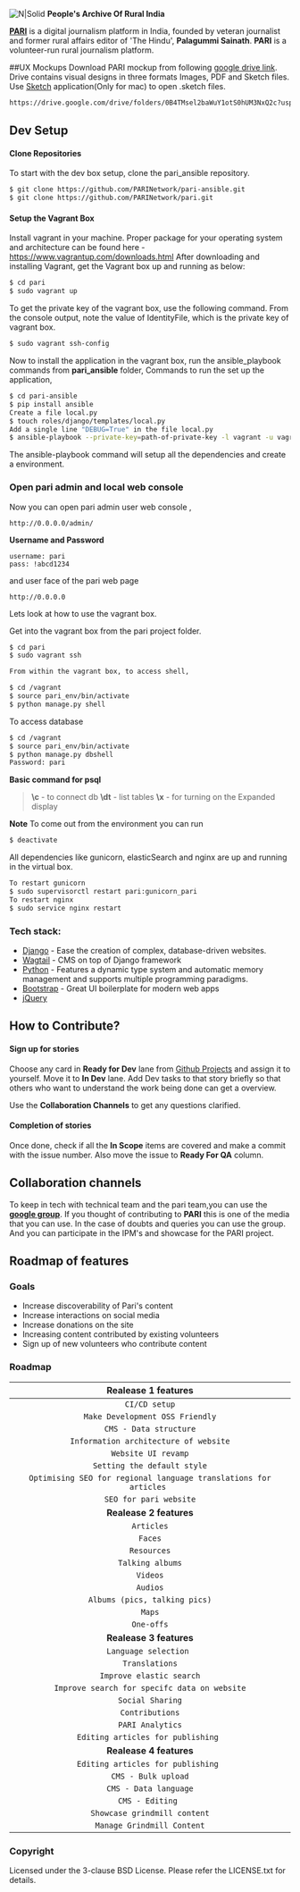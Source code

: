 ![N|Solid](https://ruralindiaonline.org/static/img/logo.png)    **People's Archive Of Rural India**

**[PARI](https://ruralindiaonline.org/)** is a digital journalism platform in India, founded by veteran journalist and former rural affairs editor of 'The Hindu', **Palagummi Sainath**. **PARI** is a volunteer-run rural journalism platform.


##UX Mockups
Download PARI mockup from following [google drive link](https://drive.google.com/drive/folders/0B4TMsel2baWuY1otS0hUM3NxQ2c?usp=sharing). Drive contains visual designs in three formats
Images, PDF and Sketch files. Use [Sketch](https://www.sketchapp.com/) application(Only for mac) to open .sketch files.
 ```sh
https://drive.google.com/drive/folders/0B4TMsel2baWuY1otS0hUM3NxQ2c?usp=sharing
```
## Dev Setup
#### Clone Repositories
To start with the dev box setup, clone the pari_ansible repository.
```sh
$ git clone https://github.com/PARINetwork/pari-ansible.git
$ git clone https://github.com/PARINetwork/pari.git
```
#### Setup the Vagrant Box
Install vagrant in your machine.
Proper package for your operating system and architecture can be found here - https://www.vagrantup.com/downloads.html
After downloading and installing Vagrant, get the Vagrant box up and running as below:

```sh
$ cd pari
$ sudo vagrant up
```

To get the private key of the vagrant box, use the following command. From the console output, note the value of IdentityFile, which is the private key of vagrant box.

```sh
$ sudo vagrant ssh-config
```

Now to install the application in the vagrant box, run the ansible_playbook commands from  **pari_ansible** folder,
Commands to run the set up the application,
```sh
$ cd pari-ansible
$ pip install ansible
Create a file local.py
$ touch roles/django/templates/local.py
Add a single line "DEBUG=True" in the file local.py
$ ansible-playbook --private-key=path-of-private-key -l vagrant -u vagrant -i hosts.yml site.yml
```

The ansible-playbook command will setup all the dependencies and create a environment.
### Open pari admin and local web console
Now you can open pari admin user web console ,

    http://0.0.0.0/admin/
**Username and Password**

    username: pari
    pass: !abcd1234

and user face of the pari web page

    http://0.0.0.0


Lets look at how to use the vagrant box.

Get into the vagrant box from the pari project folder.
```sh
$ cd pari
$ sudo vagrant ssh

From within the vagrant box, to access shell,

$ cd /vagrant
$ source pari_env/bin/activate
$ python manage.py shell
```

To access database
```sh
$ cd /vagrant
$ source pari_env/bin/activate
$ python manage.py dbshell
Password: pari
```

**Basic command for psql**
> **\c**  -   to connect db
> **\dt**   -   list tables
> **\x**    -   for turning on the Expanded display

**Note**
To come out from the environment you can run
```sh
$ deactivate
```
All dependencies like gunicorn, elasticSearch and nginx are up and running in the virtual box.
```sh
To restart gunicorn
$ sudo supervisorctl restart pari:gunicorn_pari
To restart nginx
$ sudo service nginx restart
```
### Tech stack:

* [Django](https://www.djangoproject.com/) - Ease the creation of complex, database-driven websites.
* [Wagtail](https://wagtail.io/) - CMS on top of Django framework
* [Python](https://www.python.org/) - Features a dynamic type system and automatic memory management and supports multiple programming paradigms.
* [Bootstrap](http://getbootstrap.com/) - Great UI boilerplate for modern web apps
* [jQuery](https://jquery.com/)

## How to Contribute?
#### Sign up for stories
Choose any card in **Ready for Dev** lane from [Github Projects](https://github.com/PARINetwork/pari/projects/1) and assign it to yourself. Move it to **In Dev** lane. Add Dev tasks to that story briefly so that others who want to understand the work being done can get a overview. 

Use the **Collaboration Channels** to get any questions clarified.

#### Completion of stories
Once done, check if all the **In Scope** items are covered and make a commit with the issue number. Also move the issue to **Ready For QA** column.

## Collaboration channels
To keep in tech with technical team and the pari team,you can use the [**google group**](). If you thought of contributing to **PARI** this is one of the media that you can use. In the case of doubts and queries you can use the group.
And you can participate in the IPM's and showcase for the PARI project.

## Roadmap of features

### Goals
- Increase discoverability of Pari's content
- Increase interactions on social media
- Increase donations on the site
- Increasing content contributed by existing volunteers
- Sign up of new volunteers who contribute content

### Roadmap

| Realease 1 features|
|:--------:|
|`CI/CD setup`|
|`Make Development OSS Friendly`|
|`CMS - Data structure`|
|`Information architecture of website` |
|`Website UI revamp`|
|`Setting the default style`|
|`Optimising SEO for regional language translations for articles `|
|`SEO for pari website`|
|**Realease 2 features**|
|`Articles`|
|`Faces`|
|`Resources`|
|`Talking albums`|
|`Videos`|
|`Audios`|
|`Albums (pics, talking pics)`|
|`Maps`|
|`One-offs`|
|**Realease 3 features**|
|`Language selection `|
|`Translations`|
|`Improve elastic search`|
|`Improve search for specifc data on website`|
|`Social Sharing`|
|`Contributions`|
|`PARI Analytics`|
|`Editing articles for publishing `|
|**Realease 4 features**|
|`Editing articles for publishing `|
|`CMS - Bulk upload`|
|`CMS - Data language`|
|`CMS - Editing `|
|`Showcase grindmill content`|
|`Manage Grindmill Content`|







### Copyright

Licensed under the 3-clause BSD License. Please refer the LICENSE.txt for details.
